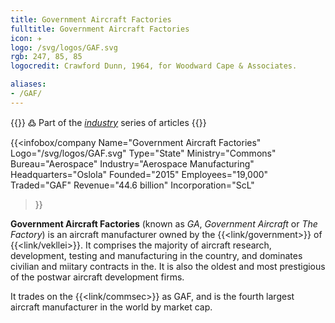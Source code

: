 ```yaml
---
title: Government Aircraft Factories
fulltitle: Government Aircraft Factories
icon: ✈️
logo: /svg/logos/GAF.svg
rgb: 247, 85, 85
logocredit: Crawford Dunn, 1964, for Woodward Cape & Associates.

aliases:
- /GAF/
---
```

{{<note>}}
߷ Part of the *[industry](/industry/)* series of articles
{{</note>}}

{{<infobox/company
	 Name="Government Aircraft Factories"
	 Logo="/svg/logos/GAF.svg"
	 Type="State"
	 Ministry="Commons"
	 Bureau="Aerospace"
	 Industry="Aerospace Manufacturing"
	 Headquarters="Oslola"
	 Founded="2015"
	 Employees="19,000"
	 Traded="GAF"
	 Revenue="44.6 billion"
	 Incorporation="ScL"
 >}}

<span class="fi fi-min-gaf fis"></span>  **Government Aircraft Factories** (known as *GA*, *Government Aircraft* or *The Factory*) is an aircraft manufacturer owned by the {{<link/government>}} of {{<link/vekllei>}}. It comprises the majority of aircraft research, development, testing and manufacturing in the country, and dominates civilian and miitary contracts in the. It is also the oldest and most prestigious of the postwar aircraft development firms.

It trades on the {{<link/commsec>}} as GAF, and is the fourth largest aircraft manufacturer in the world by market cap.